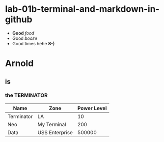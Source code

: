 # lab-01b-terminal-and-markdown-in-github

*  **Good**  _food_
*  Good  _booze_
* Good times hehe **8-)**

# Arnold 
## is
### the TERMINATOR

Name|Zone|Power Level
---|---|---
Terminator | LA | 10
Neo | My Terminal | 200
Data | USS Enterprise | 500000
